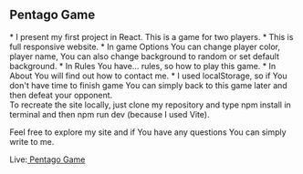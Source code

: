 <h2>Pentago Game</h2>
* I present my first project in React. This is a game for two players.
* This is full responsive website.
* In game Options You can change player color, player name, You can also change background to random or set default background.
* In Rules You have... rules, so how to play this game.
* In About You will find out how to contact me.
* I used localStorage, so if You don't have time to finish game You can simply back to this game later and then defeat your opponent.
<br>
To recreate the site locally, just clone my repository and type npm install in terminal and then npm run dev (because I used Vite).

Feel free to explore my site and if You have any questions You can simply write to me. 

<p> Live:<a href="https://pentago-eta.vercel.app/" target="blank" height="40" width="40"> Pentago Game </a></p>
